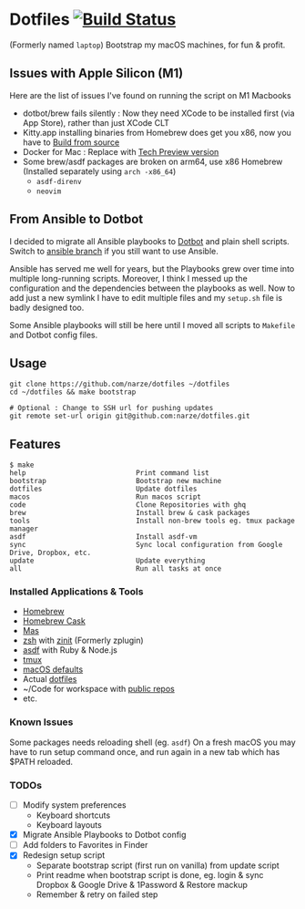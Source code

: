 # Dotfiles [![Build Status](https://travis-ci.com/narze/dotfiles.svg?branch=master)](https://travis-ci.com/narze/dotfiles)

(Formerly named `laptop`) Bootstrap my macOS machines, for fun & profit.

## Issues with Apple Silicon (M1)

Here are the list of issues I've found on running the script on M1 Macbooks

- dotbot/brew fails silently : Now they need XCode to be installed first (via App Store), rather than just XCode CLT
- Kitty.app installing binaries from Homebrew does get you x86, now you have to [Build from source](https://sw.kovidgoyal.net/kitty/build.html)
- Docker for Mac : Replace with [Tech Preview version](https://docs.docker.com/docker-for-mac/apple-m1)
- Some brew/asdf packages are broken on arm64, use x86 Homebrew (Installed separately using `arch -x86_64`)
  - `asdf-direnv`
  - `neovim`

## From Ansible to Dotbot

I decided to migrate all Ansible playbooks to [Dotbot](https://github.com/anishathalye/dotbot) and plain shell scripts. Switch to [ansible branch](https://github.com/narze/dotfiles/tree/ansible) if you still want to use Ansible.

Ansible has served me well for years, but the Playbooks grew over time into multiple long-running scripts. Moreover, I think I messed up the configuration and the dependencies between the playbooks as well. Now to add just a new symlink I have to edit multiple files and my `setup.sh` file is badly designed too.

Some Ansible playbooks will still be here until I moved all scripts to `Makefile` and Dotbot config files.

## Usage

```shell
git clone https://github.com/narze/dotfiles ~/dotfiles
cd ~/dotfiles && make bootstrap

# Optional : Change to SSH url for pushing updates
git remote set-url origin git@github.com:narze/dotfiles.git
```

## Features

```
$ make
help                           Print command list
bootstrap                      Bootstrap new machine
dotfiles                       Update dotfiles
macos                          Run macos script
code                           Clone Repositories with ghq
brew                           Install brew & cask packages
tools                          Install non-brew tools eg. tmux package manager
asdf                           Install asdf-vm
sync                           Sync local configuration from Google Drive, Dropbox, etc.
update                         Update everything
all                            Run all tasks at once
```

### Installed Applications & Tools

- [Homebrew](https://brew.sh)
- [Homebrew Cask](https://github.com/Homebrew/homebrew-cask)
- [Mas](https://github.com/mas-cli/mas)
- [zsh](http://zsh.org/) with [zinit](https://github.com/zdharma/zinit) (Formerly zplugin)
- [asdf](https://asdf-vm.com) with Ruby & Node.js
- [tmux](https://github.com/tmux/tmux/)
- [macOS defaults](./etc/macos)
- Actual [dotfiles](./etc)
- ~/Code for workspace with [public repos](./config/code.conf.yml)
- etc.

### Known Issues

Some packages needs reloading shell (eg. `asdf`) On a fresh macOS you may have to run setup command once, and run again in a new tab which has $PATH reloaded.

### TODOs

- [ ] Modify system preferences
  - Keyboard shortcuts
  - Keyboard layouts
- [x] Migrate Ansible Playbooks to Dotbot config
- [ ] Add folders to Favorites in Finder
- [x] Redesign setup script
  - Separate bootstrap script (first run on vanilla) from update script
  - Print readme when bootstrap script is done, eg. login & sync Dropbox & Google Drive & 1Password & Restore mackup
  - Remember & retry on failed step

